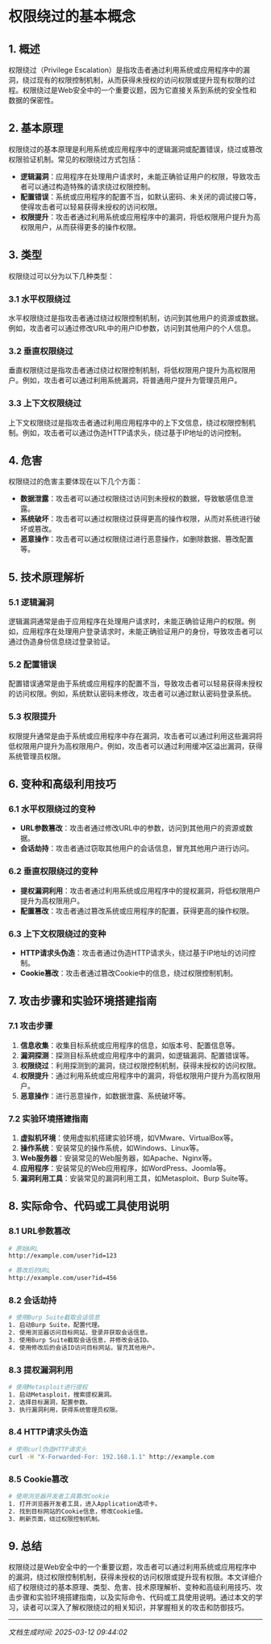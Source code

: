 # 权限绕过的基本概念

## 1. 概述

权限绕过（Privilege Escalation）是指攻击者通过利用系统或应用程序中的漏洞，绕过现有的权限控制机制，从而获得未授权的访问权限或提升现有权限的过程。权限绕过是Web安全中的一个重要议题，因为它直接关系到系统的安全性和数据的保密性。

## 2. 基本原理

权限绕过的基本原理是利用系统或应用程序中的逻辑漏洞或配置错误，绕过或篡改权限验证机制。常见的权限绕过方式包括：

- **逻辑漏洞**：应用程序在处理用户请求时，未能正确验证用户的权限，导致攻击者可以通过构造特殊的请求绕过权限控制。
- **配置错误**：系统或应用程序的配置不当，如默认密码、未关闭的调试接口等，使得攻击者可以轻易获得未授权的访问权限。
- **权限提升**：攻击者通过利用系统或应用程序中的漏洞，将低权限用户提升为高权限用户，从而获得更多的操作权限。

## 3. 类型

权限绕过可以分为以下几种类型：

### 3.1 水平权限绕过

水平权限绕过是指攻击者通过绕过权限控制机制，访问到其他用户的资源或数据。例如，攻击者可以通过修改URL中的用户ID参数，访问到其他用户的个人信息。

### 3.2 垂直权限绕过

垂直权限绕过是指攻击者通过绕过权限控制机制，将低权限用户提升为高权限用户。例如，攻击者可以通过利用系统漏洞，将普通用户提升为管理员用户。

### 3.3 上下文权限绕过

上下文权限绕过是指攻击者通过利用应用程序中的上下文信息，绕过权限控制机制。例如，攻击者可以通过伪造HTTP请求头，绕过基于IP地址的访问控制。

## 4. 危害

权限绕过的危害主要体现在以下几个方面：

- **数据泄露**：攻击者可以通过权限绕过访问到未授权的数据，导致敏感信息泄露。
- **系统破坏**：攻击者可以通过权限绕过获得更高的操作权限，从而对系统进行破坏或篡改。
- **恶意操作**：攻击者可以通过权限绕过进行恶意操作，如删除数据、篡改配置等。

## 5. 技术原理解析

### 5.1 逻辑漏洞

逻辑漏洞通常是由于应用程序在处理用户请求时，未能正确验证用户的权限。例如，应用程序在处理用户登录请求时，未能正确验证用户的身份，导致攻击者可以通过伪造身份信息绕过登录验证。

### 5.2 配置错误

配置错误通常是由于系统或应用程序的配置不当，导致攻击者可以轻易获得未授权的访问权限。例如，系统默认密码未修改，攻击者可以通过默认密码登录系统。

### 5.3 权限提升

权限提升通常是由于系统或应用程序中存在漏洞，攻击者可以通过利用这些漏洞将低权限用户提升为高权限用户。例如，攻击者可以通过利用缓冲区溢出漏洞，获得系统管理员权限。

## 6. 变种和高级利用技巧

### 6.1 水平权限绕过的变种

- **URL参数篡改**：攻击者通过修改URL中的参数，访问到其他用户的资源或数据。
- **会话劫持**：攻击者通过窃取其他用户的会话信息，冒充其他用户进行访问。

### 6.2 垂直权限绕过的变种

- **提权漏洞利用**：攻击者通过利用系统或应用程序中的提权漏洞，将低权限用户提升为高权限用户。
- **配置篡改**：攻击者通过篡改系统或应用程序的配置，获得更高的操作权限。

### 6.3 上下文权限绕过的变种

- **HTTP请求头伪造**：攻击者通过伪造HTTP请求头，绕过基于IP地址的访问控制。
- **Cookie篡改**：攻击者通过篡改Cookie中的信息，绕过权限控制机制。

## 7. 攻击步骤和实验环境搭建指南

### 7.1 攻击步骤

1. **信息收集**：收集目标系统或应用程序的信息，如版本号、配置信息等。
2. **漏洞探测**：探测目标系统或应用程序中的漏洞，如逻辑漏洞、配置错误等。
3. **权限绕过**：利用探测到的漏洞，绕过权限控制机制，获得未授权的访问权限。
4. **权限提升**：通过利用系统或应用程序中的漏洞，将低权限用户提升为高权限用户。
5. **恶意操作**：进行恶意操作，如数据泄露、系统破坏等。

### 7.2 实验环境搭建指南

1. **虚拟机环境**：使用虚拟机搭建实验环境，如VMware、VirtualBox等。
2. **操作系统**：安装常见的操作系统，如Windows、Linux等。
3. **Web服务器**：安装常见的Web服务器，如Apache、Nginx等。
4. **应用程序**：安装常见的Web应用程序，如WordPress、Joomla等。
5. **漏洞利用工具**：安装常见的漏洞利用工具，如Metasploit、Burp Suite等。

## 8. 实际命令、代码或工具使用说明

### 8.1 URL参数篡改

```bash
# 原始URL
http://example.com/user?id=123

# 篡改后的URL
http://example.com/user?id=456
```

### 8.2 会话劫持

```bash
# 使用Burp Suite截取会话信息
1. 启动Burp Suite，配置代理。
2. 使用浏览器访问目标网站，登录并获取会话信息。
3. 使用Burp Suite截取会话信息，并修改会话ID。
4. 使用修改后的会话ID访问目标网站，冒充其他用户。
```

### 8.3 提权漏洞利用

```bash
# 使用Metasploit进行提权
1. 启动Metasploit，搜索提权漏洞。
2. 选择目标漏洞，配置参数。
3. 执行漏洞利用，获得系统管理员权限。
```

### 8.4 HTTP请求头伪造

```bash
# 使用curl伪造HTTP请求头
curl -H "X-Forwarded-For: 192.168.1.1" http://example.com
```

### 8.5 Cookie篡改

```bash
# 使用浏览器开发者工具篡改Cookie
1. 打开浏览器开发者工具，进入Application选项卡。
2. 找到目标网站的Cookie信息，修改Cookie值。
3. 刷新页面，绕过权限控制机制。
```

## 9. 总结

权限绕过是Web安全中的一个重要议题，攻击者可以通过利用系统或应用程序中的漏洞，绕过权限控制机制，获得未授权的访问权限或提升现有权限。本文详细介绍了权限绕过的基本原理、类型、危害、技术原理解析、变种和高级利用技巧、攻击步骤和实验环境搭建指南，以及实际命令、代码或工具使用说明。通过本文的学习，读者可以深入了解权限绕过的相关知识，并掌握相关的攻击和防御技巧。

---

*文档生成时间: 2025-03-12 09:44:02*
